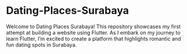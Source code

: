 # Dating-Places-Surabaya
Welcome to Dating Places Surabaya! This repository showcases my first attempt at building a website using Flutter. As I embark on my journey to learn Flutter, I’m excited to create a platform that highlights romantic and fun dating spots in Surabaya.

